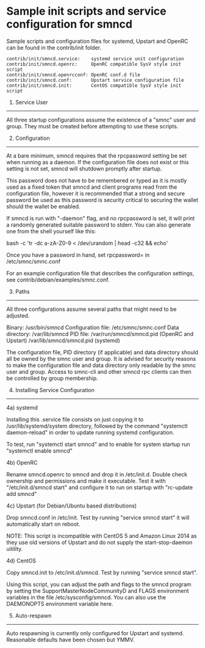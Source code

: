 Sample init scripts and service configuration for smncd
==========================================================

Sample scripts and configuration files for systemd, Upstart and OpenRC
can be found in the contrib/init folder.

    contrib/init/smncd.service:    systemd service unit configuration
    contrib/init/smncd.openrc:     OpenRC compatible SysV style init script
    contrib/init/smncd.openrcconf: OpenRC conf.d file
    contrib/init/smncd.conf:       Upstart service configuration file
    contrib/init/smncd.init:       CentOS compatible SysV style init script

1. Service User
---------------------------------

All three startup configurations assume the existence of a "smnc" user
and group.  They must be created before attempting to use these scripts.

2. Configuration
---------------------------------

At a bare minimum, smncd requires that the rpcpassword setting be set
when running as a daemon.  If the configuration file does not exist or this
setting is not set, smncd will shutdown promptly after startup.

This password does not have to be remembered or typed as it is mostly used
as a fixed token that smncd and client programs read from the configuration
file, however it is recommended that a strong and secure password be used
as this password is security critical to securing the wallet should the
wallet be enabled.

If smncd is run with "-daemon" flag, and no rpcpassword is set, it will
print a randomly generated suitable password to stderr.  You can also
generate one from the shell yourself like this:

bash -c 'tr -dc a-zA-Z0-9 < /dev/urandom | head -c32 && echo'

Once you have a password in hand, set rpcpassword= in /etc/smnc/smnc.conf

For an example configuration file that describes the configuration settings,
see contrib/debian/examples/smnc.conf.

3. Paths
---------------------------------

All three configurations assume several paths that might need to be adjusted.

Binary:              /usr/bin/smncd
Configuration file:  /etc/smnc/smnc.conf
Data directory:      /var/lib/smncd
PID file:            /var/run/smncd/smncd.pid (OpenRC and Upstart)
                     /var/lib/smncd/smncd.pid (systemd)

The configuration file, PID directory (if applicable) and data directory
should all be owned by the smnc user and group.  It is advised for security
reasons to make the configuration file and data directory only readable by the
smnc user and group.  Access to smnc-cli and other smncd rpc clients
can then be controlled by group membership.

4. Installing Service Configuration
-----------------------------------

4a) systemd

Installing this .service file consists on just copying it to
/usr/lib/systemd/system directory, followed by the command
"systemctl daemon-reload" in order to update running systemd configuration.

To test, run "systemctl start smncd" and to enable for system startup run
"systemctl enable smncd"

4b) OpenRC

Rename smncd.openrc to smncd and drop it in /etc/init.d.  Double
check ownership and permissions and make it executable.  Test it with
"/etc/init.d/smncd start" and configure it to run on startup with
"rc-update add smncd"

4c) Upstart (for Debian/Ubuntu based distributions)

Drop smncd.conf in /etc/init.  Test by running "service smncd start"
it will automatically start on reboot.

NOTE: This script is incompatible with CentOS 5 and Amazon Linux 2014 as they
use old versions of Upstart and do not supply the start-stop-daemon uitility.

4d) CentOS

Copy smncd.init to /etc/init.d/smncd. Test by running "service smncd start".

Using this script, you can adjust the path and flags to the smncd program by
setting the SupportMasterNodeCommunityD and FLAGS environment variables in the file
/etc/sysconfig/smncd. You can also use the DAEMONOPTS environment variable here.

5. Auto-respawn
-----------------------------------

Auto respawning is currently only configured for Upstart and systemd.
Reasonable defaults have been chosen but YMMV.

